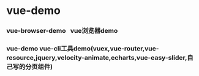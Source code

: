 # vue-demo
### vue-browser-demo   vue浏览器demo
### vue-demo vue-cli工具demo(vuex,vue-router,vue-resource,jquery,velocity-animate,echarts,vue-easy-slider,自己写的分页组件)
